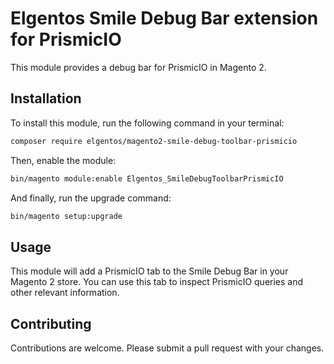 # Elgentos Smile Debug Bar extension for PrismicIO

This module provides a debug bar for PrismicIO in Magento 2.

## Installation

To install this module, run the following command in your terminal:
```bash
composer require elgentos/magento2-smile-debug-toolbar-prismicio
```
Then, enable the module:
```bash
bin/magento module:enable Elgentos_SmileDebugToolbarPrismicIO
```
And finally, run the upgrade command:
```bash
bin/magento setup:upgrade
```
## Usage

This module will add a PrismicIO tab to the Smile Debug Bar in your Magento 2 store. You can use this tab to inspect PrismicIO queries and other relevant information.

## Contributing

Contributions are welcome. Please submit a pull request with your changes.
